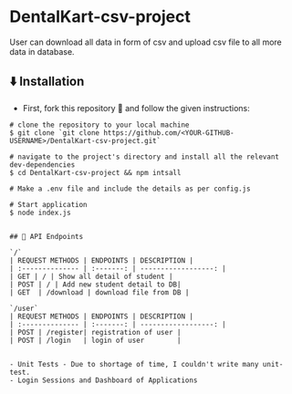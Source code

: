 # DentalKart-csv-project
User can download all data in form of csv and upload csv file to all more data in database.

## ⬇️ Installation

- First, fork this repository 🍴 and follow the given instructions:

```
# clone the repository to your local machine
$ git clone `git clone https://github.com/<YOUR-GITHUB-USERNAME>/DentalKart-csv-project.git`

# navigate to the project's directory and install all the relevant dev-dependencies
$ cd DentalKart-csv-project && npm intsall

# Make a .env file and include the details as per config.js

# Start application
$ node index.js


## 🔨 API Endpoints

`/`
| REQUEST METHODS | ENDPOINTS | DESCRIPTION |
| :-------------- | :-------: | ------------------: |
| GET | / | Show all detail of student |
| POST | / | Add new student detail to DB|
| GET  | /download | download file from DB |

`/user`
| REQUEST METHODS | ENDPOINTS | DESCRIPTION |
| :-------------- | :-------: | ------------------: |
| POST | /register| registration of user |
| POST | /login   | login of user        |


- Unit Tests - Due to shortage of time, I couldn't write many unit-test.
- Login Sessions and Dashboard of Applications
